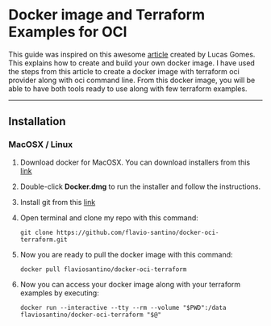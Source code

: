 # Docker image and Terraform Examples for OCI

This guide was inspired on this awesome [article](https://medium.com/oracledevs/containerized-terraform-for-oci-provider-2deb917783fa) created by Lucas Gomes. This explains how to create and build your own docker image.
I have used the steps from this article to create a docker image with terraform oci provider along with oci command line. From this docker image, you will be able to have both tools ready to use along with few terraform examples.


----
## Installation

### MacOSX / Linux
1. Download docker for MacOSX. You can download installers from this [link](https://download.docker.com/mac/stable/Docker.dmg)
2. Double-click **Docker.dmg** to run the installer and follow the instructions.
3. Install git from this [link](https://git-scm.com/download/mac)
4. Open terminal and clone my repo with this command:

   `git clone https://github.com/flavio-santino/docker-oci-terraform.git`
5. Now you are ready to pull the docker image with this command:

   `docker pull flaviosantino/docker-oci-terraform`
6. Now you can access your docker image along with your terraform examples by executing:

   `docker run --interactive --tty --rm --volume "$PWD":/data flaviosantino/docker-oci-terraform "$@"`


